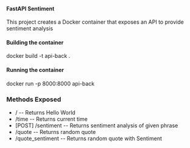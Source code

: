 #### FastAPI Sentiment
This project creates a Docker container that exposes an API to provide sentiment analysis

#### Building the container
docker build -t api-back .

#### Running the container
docker run -p 8000:8000 api-back

### Methods Exposed
- / -- Returns Hello World
- /time -- Returns current time
- [POST] /sentiment -- Returns sentiment analysis of given phrase
- /quote -- Returns random quote
- /quote_sentiment -- Returns random quote with Sentiment